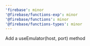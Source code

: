 ```yaml
---
'firebase': minor
'@firebase/functions-exp': minor
'@firebase/functions': minor
'@firebase/functions-types': minor
---
```


Add a useEmulator(host, port) method
